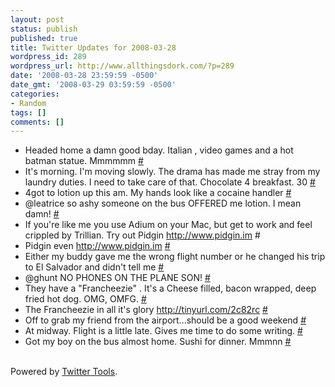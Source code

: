 ```yaml
---
layout: post
status: publish
published: true
title: Twitter Updates for 2008-03-28
wordpress_id: 289
wordpress_url: http://www.allthingsdork.com/?p=289
date: '2008-03-28 23:59:59 -0500'
date_gmt: '2008-03-29 03:59:59 -0500'
categories:
- Random
tags: []
comments: []
---
```

<ul>
<li>Headed home a damn good bday. Italian , video games and a hot batman statue. Mmmmmm <a href="http://twitter.com/BobbiDigital/statuses/778360607">#</a></li>
<li>It's morning. I'm moving slowly. The drama has made me stray from my laundry duties. I need to take care of that. Chocolate 4 breakfast. 30 <a href="http://twitter.com/BobbiDigital/statuses/778570317">#</a></li>
<li>4got to lotion up this am. My hands look like a cocaine handler <a href="http://twitter.com/BobbiDigital/statuses/778599984">#</a></li>
<li>@leatrice so ashy someone on the bus OFFERED me lotion. I mean damn! <a href="http://twitter.com/BobbiDigital/statuses/778604724">#</a></li>
<li>If you're like me you use Adium on your Mac, but get to work and feel crippled by Trillian. Try out Pidgin <a href="http://www.pidgin.im" rel="nofollow">http://www.pidgin.im</a> <http://www. ... <a href="http://twitter.com/BobbiDigital/statuses/778636820">#</a></li>
<li>Pidgin even <a href="http://www.pidgin.im" rel="nofollow">http://www.pidgin.im</a> <http://www.pidgin.im> <a href="http://twitter.com/BobbiDigital/statuses/778636980">#</a></li>
<li>Either my buddy gave me the wrong flight number or he changed his trip to El Salvador and didn't tell me <a href="http://twitter.com/BobbiDigital/statuses/778654693">#</a></li>
<li>@ghunt NO PHONES ON THE PLANE SON! <a href="http://twitter.com/BobbiDigital/statuses/778681686">#</a></li>
<li>They have a "Francheezie" . It's a Cheese filled, bacon wrapped, deep fried hot dog. OMG, OMFG. <a href="http://twitter.com/BobbiDigital/statuses/778753991">#</a></li>
<li>The Francheezie in all it's glory <a href="http://tinyurl.com/2c82rc" rel="nofollow">http://tinyurl.com/2c82rc</a> <a href="http://twitter.com/BobbiDigital/statuses/778761280">#</a></li>
<li>Off to grab my friend from the airport...should be a good weekend <a href="http://twitter.com/BobbiDigital/statuses/778780364">#</a></li>
<li>At midway. Flight is a little late. Gives me time to do some writing. <a href="http://twitter.com/BobbiDigital/statuses/778807472">#</a></li>
<li>Got my boy on the bus almost home. Sushi for dinner. Mmmnn <a href="http://twitter.com/BobbiDigital/statuses/778863426">#</a></li><br />
</ul></p>
<p>Powered by <a href="http://alexking.org/projects/wordpress">Twitter Tools</a>.</p></p>
